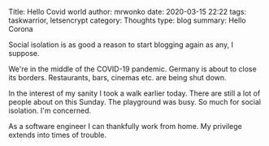 Title: Hello Covid world
author: mrwonko
date: 2020-03-15 22:22
tags: taskwarrior, letsencrypt
category: Thoughts
type: blog
summary: Hello Corona

Social isolation is as good a reason to start blogging again as any, I suppose.

We're in the middle of the COVID-19 pandemic. Germany is about to close its borders. Restaurants, bars, cinemas etc. are being shut down.

In the interest of my sanity I took a walk earlier today. There are still a lot of people about on this Sunday. The playground was busy. So much for social isolation. I'm concerned.

As a software engineer I can thankfully work from home. My privilege extends into times of trouble.
